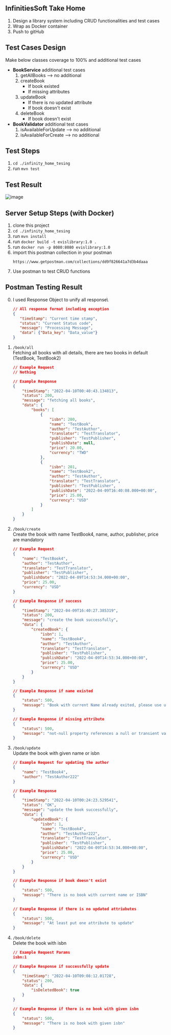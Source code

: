 ## InfinitiesSoft Take Home
1. Design a library system including CRUD functionalities and test cases
2. Wrap as Docker container
3. Push to gitHub 

## Test Cases Design
Make below classes coverage to 100% and additional test cases
- **BookService** additional test cases
    1. getAllBooks --> no additional
    2. createBook 
       - If book existed
       - If missing attributes
    3. updateBook
       - If there is no updated attribute
       - If book doesn't exist
    4. deleteBook
       - If book doesn't exist
- **BookValidator** additional test cases
   1. isAvailableForUpdate --> no additional
   2. isAvailableForCreate --> no additional

## Test Steps
1. `cd ./infinity_home_tesing`
2. run `mvn test`

## Test Result
![image](https://user-images.githubusercontent.com/48560984/162599288-b706f127-8539-4923-8cad-9bed566a58d3.png)

## Server Setup Steps (with Docker)
1. clone this project
2. `cd ./infinity_home_tesing`
2. run `mvn install`
3. run `docker build -t evislibrary:1.0 .`
4. run `docker run -p 8080:8080 evislibrary:1.0`
5. import this postman collection in your postman
   ```
   https://www.getpostman.com/collections/dd9f826641a7d3b4daaa
   ```
6. Use postman to test CRUD functions

## Postman Testing Result
0. I used Response Object to unify all response\
   ```json
   // All response format including exception
   {
      "timeStamp": "Current time stamp",
      "status": "Current Status code",
      "message": "Processing Message",
      "data": {"Data_key": "Data_value"}
   }
   ```
1. `/book/all`\
   Fetching all books with all details, there are two books in default (TestBook, TestBook2)
   ```json
   // Example Request
   // Nothing
   
   // Example Response
   {
       "timeStamp": "2022-04-10T00:40:43.134813",
       "status": 200,
       "message": "fetching all books",
       "data": {
           "books": [
               {
                   "isbn": 200,
                   "name": "TestBook",
                   "author": "TestAuthor",
                   "translator": "TestTranslator",
                   "publisher": "TestPublisher",
                   "publishDate": null,
                   "price": 20.00,
                   "currency": "TWD"
               },
               {
                   "isbn": 201,
                   "name": "TestBook2",
                   "author": "TestAuthor",
                   "translator": "TestTranslator",
                   "publisher": "TestPublisher",
                   "publishDate": "2022-04-09T16:40:08.000+00:00",
                   "price": 25.00,
                   "currency": "USD"
               }
           ]
       }
   } 
   ```
2. `/book/create`\
   Create the book with name TestBook4, name, author, publisher, price are mandatory
   ```json
   // Example Request 
   {
       "name": "TestBook4",
       "author": "TestAuthor",
       "translator": "TestTranslator",
       "publisher": "TestPublisher",
       "publishDate": "2022-04-09T14:53:34.000+00:00",
       "price": 25.00,
       "currency": "USD"
   }
   
   // Example Response if success
   {
       "timeStamp": "2022-04-09T16:40:27.385319",
       "status": 200,
       "message": "create the book successfully",
       "data": {
           "createdBook": {
               "isbn": 1,
               "name": "TestBook4",
               "author": "TestAuthor",
               "translator": "TestTranslator",
               "publisher": "TestPublisher",
               "publishDate": "2022-04-09T14:53:34.000+00:00",
               "price": 25.00,
               "currency": "USD"
           }
       }
   }
   
   // Example Response if name existed
   {
       "status": 500,
       "message": "Book with current Name already exited, please use update"
   }
   
   // Example Response if missing attribute
   {
       "status": 500,
       "message": "not-null property references a null or transient value : com.infinities.library.models.BookModel.author; nested exception is org.hibernate.PropertyValueException: not-null property references a null or transient value : com.infinities.library.models.BookModel.author"
   }
   ```
3. `/book/update`\
   Update the book with given name or isbn
   ```json
   // Example Request for updating the author 
   {
       "name": "TestBook4",
       "author": "TestAuthor222"
   }
   
   // Example Response
   {
       "timeStamp": "2022-04-10T00:24:23.529541",
       "status": "OK",
       "message": "update the book successfully",
       "data": {
           "updatedBook": {
               "isbn": 1,
               "name": "TestBook4",
               "author": "TestAuthor222",
               "translator": "TestTranslator",
               "publisher": "TestPublisher",
               "publishDate": "2022-04-09T14:53:34.000+00:00",
               "price": 25.00,
               "currency": "USD"
           }
       }
   }
   
   // Example Response if book doesn't exist
   {
       "status": 500,
       "message": "There is no book with current name or ISBN"
   }
   
   // Example Response if there is no updated attriubutes
   {
       "status": 500,
       "message": "At least put one attribute to update"
   }
   ```
4. `/book/delete`\
   Delete the book with isbn
   ```json
   // Example Request Params 
   isbn:1
   
   // Example Response if successfully update
   {
       "timeStamp": "2022-04-10T09:08:12.01728",
       "status": 200,
       "data": {
           "isDeletedBook": true
       }
   }
   
   // Example Response if there is no book with given isbn
   {
       "status": 500,
       "message": "There is no book with given isbn"
   }
   
   ```
